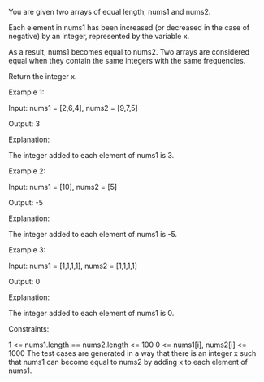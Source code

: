 You are given two arrays of equal length, nums1 and nums2.

Each element in nums1 has been increased (or decreased in the case of negative) by an integer, represented by the variable x.

As a result, nums1 becomes equal to nums2. Two arrays are considered equal when they contain the same integers with the same frequencies.

Return the integer x.

 

Example 1:

Input: nums1 = [2,6,4], nums2 = [9,7,5]

Output: 3

Explanation:

The integer added to each element of nums1 is 3.

Example 2:

Input: nums1 = [10], nums2 = [5]

Output: -5

Explanation:

The integer added to each element of nums1 is -5.

Example 3:

Input: nums1 = [1,1,1,1], nums2 = [1,1,1,1]

Output: 0

Explanation:

The integer added to each element of nums1 is 0.

 

Constraints:

1 <= nums1.length == nums2.length <= 100
0 <= nums1[i], nums2[i] <= 1000
The test cases are generated in a way that there is an integer x such that nums1 can become equal to nums2 by adding x to each element of nums1.